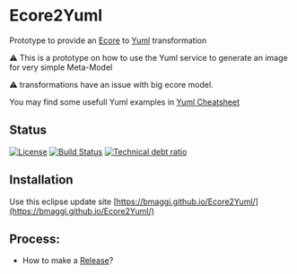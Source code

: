 # Ecore2Yuml
Prototype to provide an [Ecore] to [Yuml] transformation

:warning: This is a prototype on how to use the Yuml service to generate an image for very simple Meta-Model

:warning: transformations have an issue with big ecore model.

You may find some usefull Yuml examples in [Yuml Cheatsheet]

## Status
[![License](https://img.shields.io/badge/license-EPL-blue.svg)](https://www.eclipse.org/legal/epl-v10.html)
[![Build Status](https://travis-ci.org/bmaggi/Ecore2Yuml.svg?branch=master)](https://travis-ci.org/bmaggi/Ecore2Yuml)
[![Technical debt ratio](https://sonarcloud.io/api/badges/measure?key=com.github.bmaggi.ecore.yuml:com.github.bmaggi.ecore.yuml.parent&metric=sqale_debt_ratio)](https://sonarcloud.io/dashboard/index/com.github.bmaggi.ecore.yuml.:com.github.bmaggi.ecore.yuml.parent)  

## Installation
Use this eclipse update site [https://bmaggi.github.io/Ecore2Yuml/](https://bmaggi.github.io/Ecore2Yuml/)

## Process:
* How to make a [Release]?

[Yuml]: https://yuml.me/
[Ecore]: https://wiki.eclipse.org/Ecore
[Release]: RELEASE.md
[Yuml Cheatsheet]:https://github.com/aklump/yuml-cheatsheet
